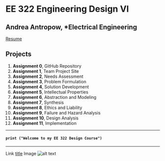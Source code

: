 # EE 322 Engineering Design VI
## Andrea Antropow, *Electrical Engineering
[Resume](file:///C:/Users/Andrea/Downloads/Andrea%20Antropow%20Resume%202024.pdf)
## Projects
1. **Assignment 0**, GitHub Repository
2. **Assignment 1**, Team Project Site
3. **Assignment 2**, Needs Assessment
4. **Assignment 3**, Problem Formulation
5. **Assignment 4**, Solution Development
6. **Assignment 5**, Intellectual Properties
7. **Assignment 6**, Abstraction and Modeling
8. **Assignment 7**, Synthesis
10. **Assignment 8**, Ethics and Liability
11. **Assignment 9**, Failure and Hazard Analysis
12. **Assignment 10**, Design Analysis
13. **Assignment 11**, Implementation
---
#### `print ("Welcome to my EE 322 Design Course")`
---
Link	[title](https://www.example.com)
Image	![alt text](image.jpg)
